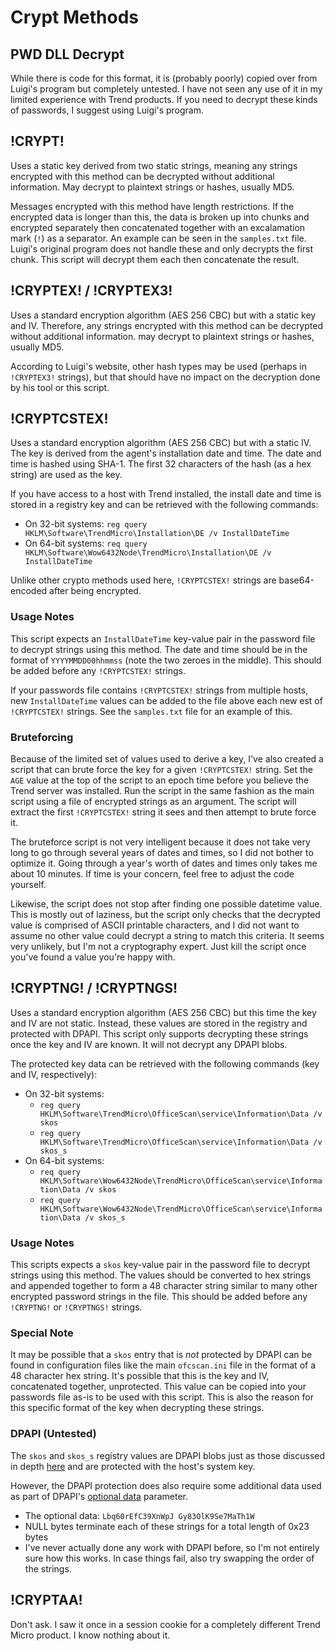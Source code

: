 # Crypt Methods

## PWD DLL Decrypt

While there is code for this format, it is (probably poorly) copied over from Luigi's program but completely untested. I have not seen any use of it in my limited experience with Trend products. If you need to decrypt these kinds of passwords, I suggest using Luigi's program.

## !CRYPT!

Uses a static key derived from two static strings, meaning any strings encrypted with this method can be decrypted without additional information. May decrypt to plaintext strings or hashes, usually MD5.

Messages encrypted with this method have length restrictions. If the encrypted data is longer than this, the data is broken up into chunks and encrypted separately then concatenated together with an excalamation mark (`!`) as a separator. An example can be seen in the `samples.txt` file. Luigi's original program does not handle these and only decrypts the first chunk. This script will decrypt them each then concatenate the result.

## !CRYPTEX! / !CRYPTEX3!

Uses a standard encryption algorithm (AES 256 CBC) but with a static key and IV. Therefore, any strings encrypted with this method can be decrypted without additional information. may decrypt to plaintext strings or hashes, usually MD5.

According to Luigi's website, other hash types may be used (perhaps in `!CRYPTEX3!` strings), but that should have no impact on the decryption done by his tool or this script.

## !CRYPTCSTEX!

Uses a standard encryption algorithm (AES 256 CBC) but with a static IV. The key is derived from the agent's installation date and time. The date and time is hashed using SHA-1. The first 32 characters of the hash (as a hex string) are used as the key.

If you have access to a host with Trend installed, the install date and time is stored in a registry key and can be retrieved with the following commands:
* On 32-bit systems: `reg query HKLM\Software\TrendMicro\Installation\DE /v InstallDateTime`
* On 64-bit systems: `req query HKLM\Software\Wow6432Node\TrendMicro\Installation\DE /v InstallDateTime`

Unlike other crypto methods used here, `!CRYPTCSTEX!` strings are base64-encoded after being encrypted.

### Usage Notes

This script expects an `InstallDateTime` key-value pair in the password file to decrypt strings using this method. The date and time should be in the format of `YYYYMMDD00hhmmss` (note the two zeroes in the middle). This should be added before any `!CRYPTCSTEX!` strings.

If your passwords file contains `!CRYPTCSTEX!` strings from multiple hosts, new `InstallDateTime` values can be added to the file above each new est of `!CRYPTCSTEX!` strings. See the `samples.txt` file for an example of this.

### Bruteforcing

Because of the limited set of values used to derive a key, I've also created a script that can brute force the key for a given `!CRYPTCSTEX!` string. Set the `AGE` value at the top of the script to an epoch time before you believe the Trend server was installed. Run the script in the same fashion as the main script using a file of encrypted strings as an argument. The script will extract the first `!CRYPTCSTEX!` string it sees and then attempt to brute force it.

The bruteforce script is not very intelligent because it does not take very long to go through several years of dates and times, so I did not bother to optimize it. Going through a year's worth of dates and times only takes me about 10 minutes. If time is your concern, feel free to adjust the code yourself.

Likewise, the script does not stop after finding one possible datetime value. This is mostly out of laziness, but the script only checks that the decrypted value is comprised of ASCII printable characters, and I did not want to assume no other value could decrypt a string to match this criteria. It seems very unlikely, but I'm not a cryptography expert. Just kill the script once you've found a value you're happy with.

## !CRYPTNG! / !CRYPTNGS!

Uses a standard encryption algorithm (AES 256 CBC) but this time the key and IV are not static. Instead, these values are stored in the registry and protected with DPAPI. This script only supports decrypting these strings once the key and IV are known. It will not decrypt any DPAPI blobs.

The protected key data can be retrieved with the following commands (key and IV, respectively):
* On 32-bit systems:
  * `reg query HKLM\Software\TrendMicro\OfficeScan\service\Information\Data /v skos`
  * `reg query HKLM\Software\TrendMicro\OfficeScan\service\Information\Data /v skos_s`
* On 64-bit systems:
  * `req query HKLM\Software\Wow6432Node\TrendMicro\OfficeScan\service\Information\Data /v skos`
  * `req query HKLM\Software\Wow6432Node\TrendMicro\OfficeScan\service\Information\Data /v skos_s`

### Usage Notes

This scripts expects a `skos` key-value pair in the password file to decrypt strings using this method. The values should be converted to hex strings and appended together to form a 48 character string similar to many other encrypted password strings in the file. This should be added before any `!CRYPTNG!` or `!CRYPTNGS!` strings.

### Special Note

It may be possible that a `skos` entry that is _not_ protected by DPAPI can be found in configuration files like the main `ofcscan.ini` file in the format of a 48 character hex string. It's possible that this is the key and IV, concatenated together, unprotected. This value can be copied into your passwords file as-is to be used with this script. This is also the reason for this specific format of the key when decrypting these strings.

### DPAPI (Untested)

The `skos` and `skos_s` registry values are DPAPI blobs just as those discussed in depth [here](https://www.insecurity.be/blog/2020/12/24/dpapi-in-depth-with-tooling-standalone-dpapi/) and are protected with the host's system key.

However, the DPAPI protection does also require some additional data used as part of DPAPI's [optional data](https://learn.microsoft.com/en-us/windows/win32/api/dpapi/nf-dpapi-cryptprotectdata#parameters) parameter.
* The optional data: `Lbq60rEfC39XnWpJ Gy83OlK9Se7MaTh1W `
* NULL bytes terminate each of these strings for a total length of 0x23 bytes
* I've never actually done any work with DPAPI before, so I'm not entirely sure how this works. In case things fail, also try swapping the order of the strings.

## !CRYPTAA!

Don't ask. I saw it once in a session cookie for a completely different Trend Micro product. I know nothing about it.
